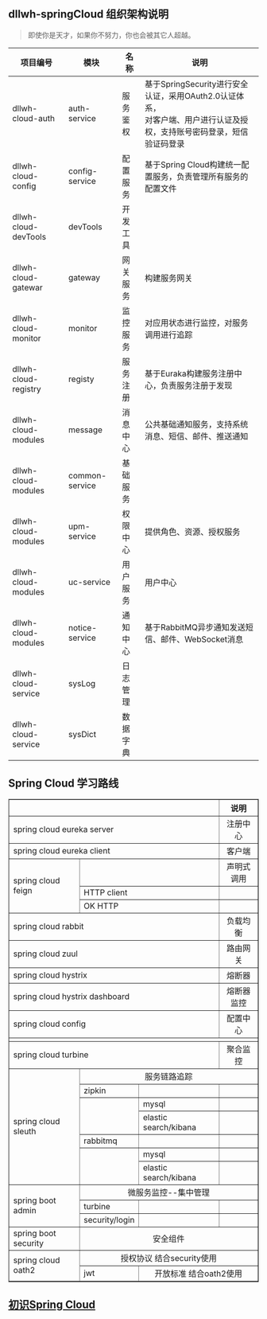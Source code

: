 ﻿dllwh-springCloud 组织架构说明
---

> 即使你是天才，如果你不努力，你也会被其它人超越。

| 项目编号  | 模块 | 名称 | 说明 |
| --- | --- | --- | --- |
| dllwh-cloud-auth  | auth-service |服务鉴权| 基于SpringSecurity进行安全认证，采用OAuth2.0认证体系，<br/>对客户端、用户进行认证及授权，支持账号密码登录，短信验证码登录 |
| dllwh-cloud-config  | config-service | 配置服务 | 基于Spring Cloud构建统一配置服务，负责管理所有服务的配置文件 |
| dllwh-cloud-devTools  | devTools | 开发工具 |  |
| dllwh-cloud-gatewar  | gateway | 网关服务 | 构建服务网关 |
| dllwh-cloud-monitor  | monitor | 监控服务 | 对应用状态进行监控，对服务调用进行追踪 |
| dllwh-cloud-registry  | registy | 服务注册 | 基于Euraka构建服务注册中心，负责服务注册于发现 |
| dllwh-cloud-modules | message| 消息中心 | 公共基础通知服务，支持系统消息、短信、邮件、推送通知 |
| dllwh-cloud-modules  | common-service | 基础服务 |  |
| dllwh-cloud-modules  | upm-service | 权限中心 | 提供角色、资源、授权服务 |
| dllwh-cloud-modules  | uc-service | 用户服务 | 用户中心 |
| dllwh-cloud-modules  | notice-service |  通知中心 | 基于RabbitMQ异步通知发送短信、邮件、WebSocket消息  |
| dllwh-cloud-service  | sysLog  | 日志管理  |   |
| dllwh-cloud-service  | sysDict | 数据字典  |   |


Spring Cloud 学习路线
---

<table border="1" style="border-collapse: collapse;">
	<tr>
		<th colspan="3"></th>
		<th>说明</th>
	</tr>
	<tr>
		<td colspan="3">spring cloud eureka server</td>
		<td style="text-align: center;">注册中心</td>
	</tr>
	<tr>
		<td colspan="3">spring cloud eureka client</td>
		<td style="text-align: center;">客户端</td>
	</tr>
	<tr>
		<td rowspan="3">spring cloud feign</td>
		<td colspan="2"></td>
		<td style="text-align: center;">声明式调用</td>
	</tr>
	<tr>
		<td colspan="2">HTTP client</td>
		<td></td>
	</tr>
	<tr>
		<td colspan="2">OK HTTP</td>
		<td></td>
	</tr>
	<tr>
		<td colspan="3">spring cloud rabbit</td>
		<td style="text-align: center;">负载均衡</td>
	</tr>
	<tr>
		<td colspan="3">spring cloud zuul </td>
		<td style="text-align: center;">路由网关</td>
	</tr>
	<tr>
		<td colspan="3">spring cloud hystrix</td>
		<td style="text-align: center;">熔断器</td>
	</tr>
	<tr>
		<td colspan="3">spring cloud hystrix dashboard</td>
		<td style="text-align: center;">熔断器监控</td>
	</tr>
	<tr>
		<td colspan="3">spring cloud config </td>
		<td style="text-align: center;">配置中心</td>
	</tr>
	<tr>
		<td colspan="4"></td>
	</tr>
	<tr>
		<td colspan="3">spring cloud turbine</td>
		<td style="text-align: center;">聚合监控</td>
	</tr>
	<tr>
		<td rowspan="7">spring cloud sleuth</td>
		<td colspan="3" style="text-align: center;">服务链路追踪</td>
	</tr>
	<tr>
		<td>zipkin</td>
		<td></td>
		<td></td>
	</tr>
	<tr>
		<td rowspan="2"></td>
		<td>mysql</td>
		<td></td>
	</tr>
	<tr>
		<td>elastic search/kibana</td>
		<td></td>
	</tr>
	<tr>
		<td>rabbitmq</td>
		<td></td>
		<td></td>
	</tr>
	<tr>
		<td rowspan="2"></td>
		<td>mysql</td>
		<td></td>
	</tr>
	<tr>
		<td>elastic search/kibana</td>
		<td></td>
	</tr>
	<tr>
		<td rowspan="3">spring boot admin</td>
		<td colspan="3" style="text-align: center;">微服务监控--集中管理</td>
	</tr>
	<tr>
		<td>turbine</td>
		<td></td>
		<td></td>
	</tr>
	<tr>
		<td>security/login</td>
		<td></td>
		<td></td>
	</tr>
	<tr>
		<td>spring boot security </td>
		<td colspan="3" style="text-align: center;">安全组件</td>
	</tr>
	<tr>
		<td rowspan="2">spring cloud oath2 </td>
		<td colspan="3" style="text-align: center;">授权协议 结合security使用</td>
	</tr>
	<tr>
		<td>jwt</td>
		<td colspan="2" style="text-align: center;">开放标准 结合oath2使用</td>
	</tr>
</table>
		
[初识Spring Cloud](./SpringCloud.md)
----------------------
